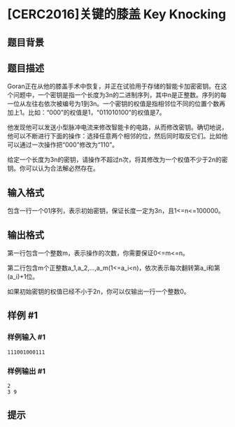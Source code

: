 # [CERC2016]关键的膝盖 Key Knocking

## 题目背景



## 题目描述

Goran正在从他的膝盖手术中恢复，并正在试验用于存储的智能卡加密密钥。在这个问题中，一个密钥是指一个长度为3n的二进制序列，其中n是正整数。序列的每一位从左往右依次被编号为1到3n。一个密钥的权值是指相邻位不同的位置个数再加上1。比如：“000”的权值是1，“011010100”的权值是7。


他发现他可以发送小型脉冲电流来修改智能卡的电路，从而修改密钥。确切地说，他可以不断进行下面的操作：选择任意两个相邻的位，然后同时取反它们。比如他可以通过一次操作把“000”修改为“110”。


给定一个长度为3n的密钥，请操作不超过n次，将其修改为一个权值不少于2n的密钥。你可以认为合法解必然存在。


## 输入格式

包含一行一个01序列，表示初始密钥，保证长度一定为3n，且1<=n<=100000。


## 输出格式

第一行包含一个整数m，表示操作的次数，你需要保证0<=m<=n。

第二行包含m个正整数a\_1,a\_2,...,a\_m(1<=a\_i<n)，依次表示每次翻转第a\_i和第(a\_i)+1位。

如果初始密钥的权值已经不小于2n，你可以仅输出一行一个整数0。


## 样例 #1

### 样例输入 #1
```
111001000111
```

### 样例输出 #1

```
2
3 9
```

## 提示


